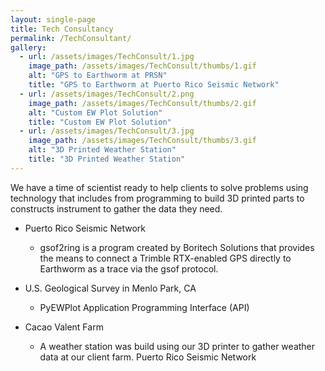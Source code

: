 ```yaml
---
layout: single-page
title: Tech Consultancy
permalink: /TechConsultant/
gallery:
  - url: /assets/images/TechConsult/1.jpg
    image_path: /assets/images/TechConsult/thumbs/1.gif
    alt: "GPS to Earthworm at PRSN"
    title: "GPS to Earthworm at Puerto Rico Seismic Network"
  - url: /assets/images/TechConsult/2.png
    image_path: /assets/images/TechConsult/thumbs/2.gif
    alt: "Custom EW Plot Solution"
    title: "Custom EW Plot Solution"
  - url: /assets/images/TechConsult/3.jpg
    image_path: /assets/images/TechConsult/thumbs/3.gif
    alt: "3D Printed Weather Station"
    title: "3D Printed Weather Station"
---
```

We have a time of scientist ready to help clients to solve problems using technology that includes
from programming to build 3D printed parts to constructs instrument to gather the data they need.

  * Puerto Rico Seismic Network
    * gsof2ring is a program created by Boritech Solutions that provides the means to connect a Trimble RTX-enabled GPS directly to Earthworm as a trace via the gsof protocol.

  * U.S. Geological Survey in Menlo Park, CA
    * PyEWPlot Application Programming Interface (API)

  * Cacao Valent Farm
    * A weather station was build using our 3D printer to gather weather data at our client farm. Puerto Rico Seismic Network

